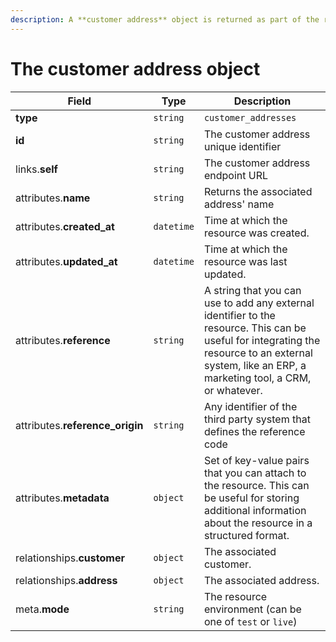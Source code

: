 ```yaml
---
description: A **customer address** object is returned as part of the response body of each successful list, retrieve, create or update API call.
---
```


# The customer address object

| Field          | Type     | Description                                  |
| -------------- | -------- | -------------------------------------------- |
| **type**       | `string` | `customer_addresses`                        |
| **id**         | `string` | The customer address unique identifier  |
| links.**self** | `string` | The customer address endpoint URL       |
| attributes.**name** | `string` | Returns the associated address' name |
| attributes.**created_at** | `datetime` | Time at which the resource was created. |
| attributes.**updated_at** | `datetime` | Time at which the resource was last updated. |
| attributes.**reference** | `string` | A string that you can use to add any external identifier to the resource. This can be useful for integrating the resource to an external system, like an ERP, a marketing tool, a CRM, or whatever. |
| attributes.**reference_origin** | `string` | Any identifier of the third party system that defines the reference code |
| attributes.**metadata** | `object` | Set of key-value pairs that you can attach to the resource. This can be useful for storing additional information about the resource in a structured format. |
| relationships.**customer** | `object` | The associated customer. |
| relationships.**address** | `object` | The associated address. |
| meta.**mode** | `string` | The resource environment \(can be one of `test` or `live`\) |

